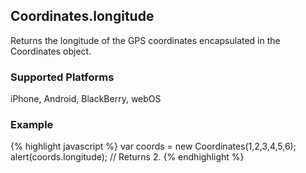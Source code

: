 Coordinates.longitude
-----------
Returns the longitude of the GPS coordinates encapsulated in the Coordinates object.

### Supported Platforms ###
iPhone, Android, BlackBerry, webOS

### Example ###
{% highlight javascript %}
	var coords = new Coordinates(1,2,3,4,5,6);
	alert(coords.longitude);
	// Returns 2.
{% endhighlight %}
